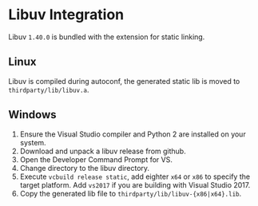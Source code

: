 # Libuv Integration

Libuv `1.40.0` is bundled with the extension for static linking.

## Linux

Libuv is compiled during autoconf, the generated static lib is moved to `thirdparty/lib/libuv.a`.

## Windows

1. Ensure the Visual Studio compiler and Python 2 are installed on your system.
2. Download and unpack a libuv release from github.
3. Open the Developer Command Prompt for VS.
4. Change directory to the libuv directory.
5. Execute `vcbuild release static`, add eighter `x64` or `x86` to specify the target platform. Add `vs2017` if you are building with Visual Studio 2017.
6. Copy the generated lib file to `thirdparty/lib/libuv-{x86|x64}.lib`.

